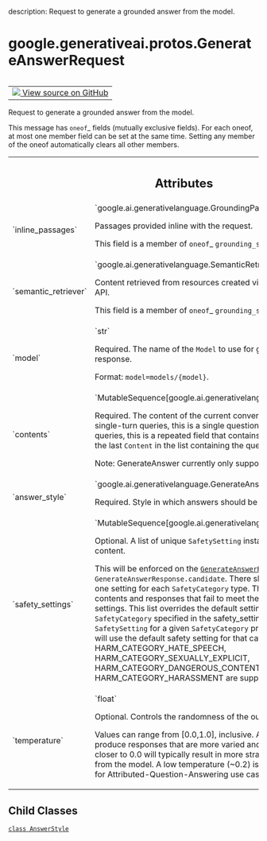 description: Request to generate a grounded answer from the model.

<div itemscope itemtype="http://developers.google.com/ReferenceObject">
<meta itemprop="name" content="google.generativeai.protos.GenerateAnswerRequest" />
<meta itemprop="path" content="Stable" />
<meta itemprop="property" content="AnswerStyle"/>
</div>

# google.generativeai.protos.GenerateAnswerRequest

<!-- Insert buttons and diff -->

<table class="tfo-notebook-buttons tfo-api nocontent" align="left">
<td>
  <a target="_blank" href="https://github.com/googleapis/google-cloud-python/tree/main/packages/google-ai-generativelanguage/google/ai/generativelanguage_v1beta/types/generative_service.py#L716-L840">
    <img src="https://www.tensorflow.org/images/GitHub-Mark-32px.png" />
    View source on GitHub
  </a>
</td>
</table>



Request to generate a grounded answer from the model.

<!-- Placeholder for "Used in" -->

This message has `oneof`_ fields (mutually exclusive fields).
For each oneof, at most one member field can be set at the same time.
Setting any member of the oneof automatically clears all other
members.




<!-- Tabular view -->
 <table class="responsive fixed orange">
<colgroup><col width="214px"><col></colgroup>
<tr><th colspan="2"><h2 class="add-link">Attributes</h2></th></tr>

<tr>
<td>
`inline_passages`<a id="inline_passages"></a>
</td>
<td>
`google.ai.generativelanguage.GroundingPassages`

Passages provided inline with the request.

This field is a member of `oneof`_ ``grounding_source``.
</td>
</tr><tr>
<td>
`semantic_retriever`<a id="semantic_retriever"></a>
</td>
<td>
`google.ai.generativelanguage.SemanticRetrieverConfig`

Content retrieved from resources created via
the Semantic Retriever API.

This field is a member of `oneof`_ ``grounding_source``.
</td>
</tr><tr>
<td>
`model`<a id="model"></a>
</td>
<td>
`str`

Required. The name of the ``Model`` to use for generating
the grounded response.

Format: ``model=models/{model}``.
</td>
</tr><tr>
<td>
`contents`<a id="contents"></a>
</td>
<td>
`MutableSequence[google.ai.generativelanguage.Content]`

Required. The content of the current conversation with the
model. For single-turn queries, this is a single question to
answer. For multi-turn queries, this is a repeated field
that contains conversation history and the last ``Content``
in the list containing the question.

Note: GenerateAnswer currently only supports queries in
English.
</td>
</tr><tr>
<td>
`answer_style`<a id="answer_style"></a>
</td>
<td>
`google.ai.generativelanguage.GenerateAnswerRequest.AnswerStyle`

Required. Style in which answers should be
returned.
</td>
</tr><tr>
<td>
`safety_settings`<a id="safety_settings"></a>
</td>
<td>
`MutableSequence[google.ai.generativelanguage.SafetySetting]`

Optional. A list of unique ``SafetySetting`` instances for
blocking unsafe content.

This will be enforced on the
<a href="../../../google/generativeai/protos/GenerateAnswerRequest.md#contents"><code>GenerateAnswerRequest.contents</code></a> and
``GenerateAnswerResponse.candidate``. There should not be
more than one setting for each ``SafetyCategory`` type. The
API will block any contents and responses that fail to meet
the thresholds set by these settings. This list overrides
the default settings for each ``SafetyCategory`` specified
in the safety_settings. If there is no ``SafetySetting`` for
a given ``SafetyCategory`` provided in the list, the API
will use the default safety setting for that category. Harm
categories HARM_CATEGORY_HATE_SPEECH,
HARM_CATEGORY_SEXUALLY_EXPLICIT,
HARM_CATEGORY_DANGEROUS_CONTENT, HARM_CATEGORY_HARASSMENT
are supported.
</td>
</tr><tr>
<td>
`temperature`<a id="temperature"></a>
</td>
<td>
`float`

Optional. Controls the randomness of the output.

Values can range from [0.0,1.0], inclusive. A value closer
to 1.0 will produce responses that are more varied and
creative, while a value closer to 0.0 will typically result
in more straightforward responses from the model. A low
temperature (~0.2) is usually recommended for
Attributed-Question-Answering use cases.

</td>
</tr>
</table>



## Child Classes
[`class AnswerStyle`](../../../google/generativeai/protos/GenerateAnswerRequest/AnswerStyle.md)

